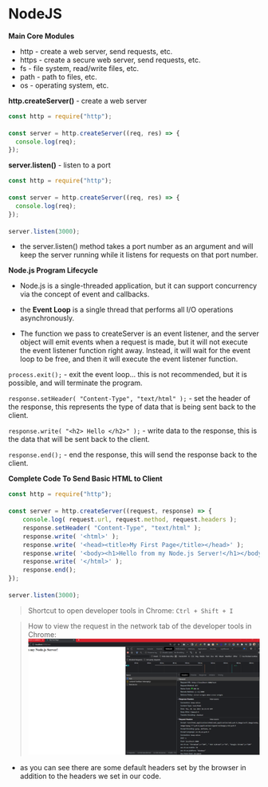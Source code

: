 # NodeJS

**Main Core Modules**

- http - create a web server, send requests, etc.
- https - create a secure web server, send requests, etc.
- fs - file system, read/write files, etc.
- path - path to files, etc.
- os - operating system, etc.

**http.createServer()** - create a web server

```js
const http = require("http");

const server = http.createServer((req, res) => {
  console.log(req);
});
```

**server.listen()** - listen to a port

```js
const http = require("http");

const server = http.createServer((req, res) => {
  console.log(req);
});

server.listen(3000);
```

- the server.listen() method takes a port number as an argument and will keep the server running while it listens for requests on that port number.

**Node.js Program Lifecycle**

- Node.js is a single-threaded application, but it can support concurrency via the concept of event and callbacks.

- the **Event Loop** is a single thread that performs all I/O operations asynchronously.

- The function we pass to createServer is an event listener, and the server object will emit events when a request is made, but it will not execute the event listener function right away. Instead, it will wait for the event loop to be free, and then it will execute the event listener function.

`process.exit();` - exit the event loop... this is not recommended, but it is possible, and will terminate the program.

`response.setHeader( "Content-Type", "text/html" );` - set the header of the response, this represents the type of data that is being sent back to the client.

`response.write( "<h2> Hello </h2>" );` - write data to the response, this is the data that will be sent back to the client.


`response.end();` - end the response, this will send the response back to the client.

**Complete Code To Send Basic HTML to Client**

```js
const http = require("http");

const server = http.createServer((request, response) => {
    console.log( request.url, request.method, request.headers );
    response.setHeader( "Content-Type", "text/html" );
    response.write( '<html>' );
    response.write( '<head><title>My First Page</title></head>' );
    response.write( '<body><h1>Hello from my Node.js Server!</h1></body>' );
    response.write( '</html>' );
    response.end();
});

server.listen(3000);
```


> Shortcut to open developer tools in Chrome: `Ctrl + Shift + I`

> How to view the request in the network tab of the developer tools in Chrome:
![developer tools network tab](./0-images/2023-06-01-12-24-14.png)


- as you can see there are some default headers set by the browser in addition to the headers we set in our code.


